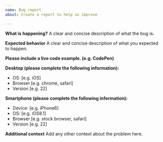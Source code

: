 ```yaml
---
name: Bug report
about: Create a report to help us improve

---
```


**What is happening?**
A clear and concise description of what the bug is.

**Expected behavior**
A clear and concise description of what you expected to happen.

**Please include a live code example. (e.g. CodePen)** 

**Desktop (please complete the following information):**
 - OS: [e.g. iOS]
 - Browser [e.g. chrome, safari]
 - Version [e.g. 22]

**Smartphone (please complete the following information):**
 - Device: [e.g. iPhone6]
 - OS: [e.g. iOS8.1]
 - Browser [e.g. stock browser, safari]
 - Version [e.g. 22]

**Additional context**
Add any other context about the problem here.
